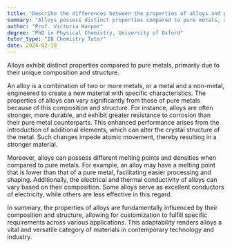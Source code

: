 ```yaml
---
title: "Describe the differences between the properties of alloys and pure metals"
summary: "Alloys possess distinct properties compared to pure metals, resulting from their unique composition and structural differences. This variation influences their performance and applications in various industries."
author: "Prof. Victoria Harper"
degree: "PhD in Physical Chemistry, University of Oxford"
tutor_type: "IB Chemistry Tutor"
date: 2024-02-18
---
```


Alloys exhibit distinct properties compared to pure metals, primarily due to their unique composition and structure.

An alloy is a combination of two or more metals, or a metal and a non-metal, engineered to create a new material with specific characteristics. The properties of alloys can vary significantly from those of pure metals because of this composition and structure. For instance, alloys are often stronger, more durable, and exhibit greater resistance to corrosion than their pure metal counterparts. This enhanced performance arises from the introduction of additional elements, which can alter the crystal structure of the metal. Such changes impede atomic movement, thereby resulting in a stronger material.

Moreover, alloys can possess different melting points and densities when compared to pure metals. For example, an alloy may have a melting point that is lower than that of a pure metal, facilitating easier processing and shaping. Additionally, the electrical and thermal conductivity of alloys can vary based on their composition. Some alloys serve as excellent conductors of electricity, while others are less effective in this regard.

In summary, the properties of alloys are fundamentally influenced by their composition and structure, allowing for customization to fulfill specific requirements across various applications. This adaptability renders alloys a vital and versatile category of materials in contemporary technology and industry.
    